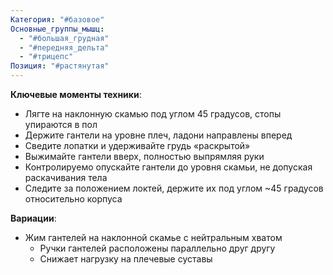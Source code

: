 ```yaml
---
Категория: "#базовое"
Основные_группы_мышц:
  - "#большая_грудная"
  - "#передняя_дельта"
  - "#трицепс"
Позиция: "#растянутая"
---
```


**Ключевые моменты техники**:
- Лягте на наклонную скамью под углом 45 градусов, стопы упираются в пол
- Держите гантели на уровне плеч, ладони направлены вперед
- Сведите лопатки и удерживайте грудь «раскрытой»
- Выжимайте гантели вверх, полностью выпрямляя руки
- Контролируемо опускайте гантели до уровня скамьи, не допуская раскачивания тела
- Следите за положением локтей, держите их под углом ~45 градусов относительно корпуса

**Вариации**:
- Жим гантелей на наклонной скамье с нейтральным хватом 
	- Ручки гантелей расположены параллельно друг другу
	- Снижает нагрузку на плечевые суставы

